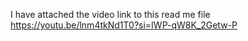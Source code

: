 I have attached the video link to this read me file
https://youtu.be/lnm4tkNd1T0?si=IWP-qW8K_2Getw-P 


